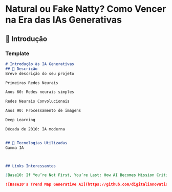 # Natural ou Fake Natty? Como Vencer na Era das IAs Generativas

## 🚀 Introdução


### Template

```markdown
# Introdução às IA Generativas
## 📒 Descrição
Breve descrição do seu projeto

Primeiras Redes Neurais

Anos 60: Redes neurais simples

Redes Neurais Convolucionais

Anos 90: Processamento de imagens

Deep Learning

Década de 2010: IA moderna


## 🤖 Tecnologias Utilizadas
Gamma IA



## Links Interessantes

[Base10: If You’re Not First, You’re Last: How AI Becomes Mission Critical](https://base10.vc/post/generative-ai-mission-critical/)

![Base10's Trend Map Generative AI](https://github.com/digitalinnovationone/lab-natty-or-not/assets/730492/f4df26e8-f8f7-4419-8252-c69d73ea930c)
